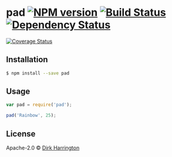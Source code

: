 # pad [![NPM version][npm-image]][npm-url] [![Build Status][travis-image]][travis-url] [![Dependency Status][daviddm-image]][daviddm-url]
[![Coverage Status](https://coveralls.io/repos/github/dirkharrington/pad/badge.svg?branch=master)](https://coveralls.io/github/dirkharrington/pad?branch=master)
>

## Installation

```sh
$ npm install --save pad
```

## Usage

```js
var pad = require('pad');

pad('Rainbow', 25);
```
## License

Apache-2.0 © [Dirk Harrington]()


[npm-image]: https://badge.fury.io/js/pad.svg
[npm-url]: https://npmjs.org/package/pad
[travis-image]: https://travis-ci.org/dirkharrington/pad.svg?branch=master
[travis-url]: https://travis-ci.org/dirkharrington/pad
[daviddm-image]: https://david-dm.org/dirkharrington/pad.svg?theme=shields.io
[daviddm-url]: https://david-dm.org/dirkharrington/pad
